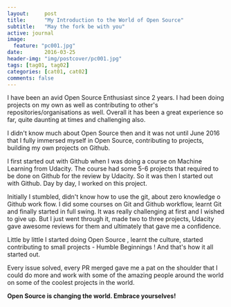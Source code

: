 ```yaml
---
layout:     post
title:      "My Introduction to the World of Open Source"
subtitle:   "May the fork be with you"
active: journal
image:
  feature: "pc001.jpg"
date:       2016-03-25
header-img: "img/postcover/pc001.jpg"
tags: [tag01, tag02]
categories: [cat01, cat02]
comments: false
---
```


I have been an avid Open Source Enthusiast since 2 years.
I had been doing projects on my own as well as contributing to other's repositories/organisations as well.
Overall it has been a great experience so far, quite daunting at times and challenging also.

I didn't know much about Open Source then and it was not until June 2016 that I fully immersed myself in Open Source, contributing to projects, building my own projects on Github. 

I first started out with Github when I was doing a course on Machine Learning from Udacity. The course had some 5-6 projects that required to be done on Github for the review by Udacity. So it was then I started out with Github. Day by day, I worked on this project.

Initially I stumbled, didn't know how to use the git, about zero knowledge o Github work flow. I did some courses on Git and Github workflow, learnt Git and finally started in full swing. It was really challenging at first and I wished to give up. But I just went through it, made two to three projects, Udacity gave awesome reviews for them and ultimately that gave me a confidence.

Little by little I started doing Open Source , learnt the culture, started contributing to small projects - Humble Beginnings !
And that's how it all started out.

Every issue solved, every PR merged gave me a pat on the shoulder that I could do more and work with some of the amazing people around the world on some of the coolest projects in the world.

**Open Source is changing the world. Embrace yourselves!**

